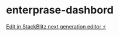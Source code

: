 # enterprase-dashbord

[Edit in StackBlitz next generation editor ⚡️](https://stackblitz.com/~/github.com/faraz34root/enterprase-dashbord)